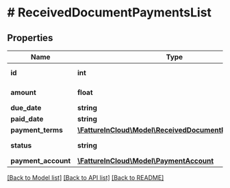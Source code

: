 # # ReceivedDocumentPaymentsList

## Properties

Name | Type | Description | Notes
------------ | ------------- | ------------- | -------------
**id** | **int** | Unique identifier. | [optional]
**amount** | **float** | Amount of items. | [optional]
**due_date** | **string** | Due date | [optional]
**paid_date** | **string** | Paid date | [optional]
**payment_terms** | [**\FattureInCloud\Model\ReceivedDocumentPaymentTerms**](ReceivedDocumentPaymentTerms.md) |  | [optional]
**status** | **string** | Payment status. | [optional]
**payment_account** | [**\FattureInCloud\Model\PaymentAccount**](PaymentAccount.md) |  | [optional]

[[Back to Model list]](../../README.md#models) [[Back to API list]](../../README.md#endpoints) [[Back to README]](../../README.md)
